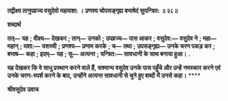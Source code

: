 **तद्वीक्ष्य तानुपव्रज्य वसुदेवो महायशा: ।** **प्रणश्य चोपसङ्गृह्य बभाषेदं सुयन्त्रित: ॥ २८॥** 

**शब्दार्थ** 

**तत्—** **यह** **; वीक्ष्य—** **देखकर** **; तान्—** **उनको** **; उपव्रज्य—** **पास आकर** **; वसुदेव:—** **वसुदेव ने** **; महा—** **महान्** **; यशा:—** **यशस्वी** **;** **प्रणश्य—** **प्रणाम करके** **; च—** **तथा** **; उपसङ्गृह्य—** **उनके चरण पकड़ कर** **; बभाष—** **कहा** **; इदम्—** **यह** **; सु—** **अत्यन्त** **; यन्त्रित:—** **सावधानी के साथ बनाया हुआ।** **.** 

**यह देखकर कि वे साधु प्रस्थान करने वाले हैं, सश्मान्य वसुदेव उनके पास पहुँचे और उन्हें** **नमस्कार करने एवं उनके चरण-स्पर्श करने के बाद, उन्होंने अत्यन्त सावधानी से चुने हुए शब्दों** **में उनसे कहा।** **** 

**श्रीवसुदेव उवाच** 